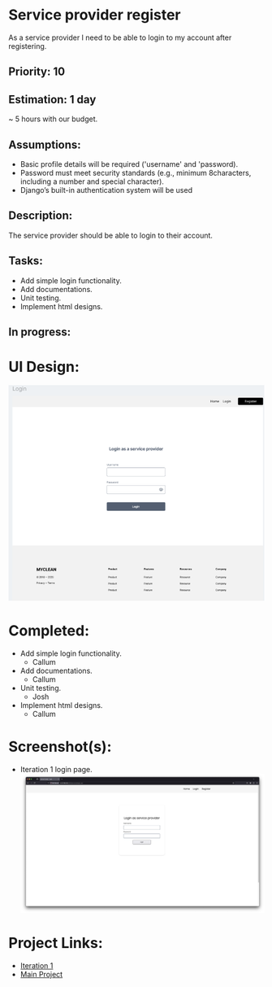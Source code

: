 # Service provider register
As a service provider I need to be able to login to my account after registering.

## Priority: 10

## Estimation: 1 day
~ 5 hours with our budget.

## Assumptions:
- Basic profile details will be required ('username' and 'password).
- Password must meet security standards (e.g., minimum 8characters, including a number and special character).
- Django’s built-in authentication system will be used 

## Description:
The service provider should be able to login to their account.

## Tasks:
- Add simple login functionality.
- Add documentations.
- Unit testing.
- Implement html designs.

## In progress:


# UI Design:
![Wireframe - Service Provider Login](../screenshots/iteration1_wireframe_login.png)

# Completed:
- Add simple login functionality.
    - Callum
- Add documentations.
    - Callum
- Unit testing.
    - Josh
- Implement html designs.
    - Callum

# Screenshot(s):
- Iteration 1 login page.
![Service Provider Login](../screenshots/iteration1_login.png)

# Project Links:
- [Iteration 1](../iteration_1.md)
- [Main Project](../../README.md)
